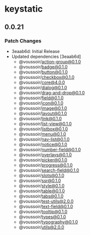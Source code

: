 # keystatic

## 0.0.21

### Patch Changes

- 3eaab6d: Initial Release
- Updated dependencies [3eaab6d]
  - @voussoir/action-group@0.1.0
  - @voussoir/badge@0.1.0
  - @voussoir/button@0.1.0
  - @voussoir/checkbox@0.1.0
  - @voussoir/core@4.0.0
  - @voussoir/dialog@0.1.0
  - @voussoir/drag-and-drop@0.1.0
  - @voussoir/field@0.1.0
  - @voussoir/icon@0.1.0
  - @voussoir/image@0.1.0
  - @voussoir/layout@0.1.0
  - @voussoir/link@0.1.0
  - @voussoir/list-view@0.1.0
  - @voussoir/listbox@0.1.0
  - @voussoir/menu@0.1.0
  - @voussoir/nav-list@0.1.0
  - @voussoir/notice@0.1.0
  - @voussoir/number-field@0.1.0
  - @voussoir/overlays@0.1.0
  - @voussoir/picker@0.1.0
  - @voussoir/progress@0.1.0
  - @voussoir/search-field@0.1.0
  - @voussoir/slots@0.1.0
  - @voussoir/ssr@0.1.0
  - @voussoir/style@0.1.0
  - @voussoir/table@0.1.0
  - @voussoir/tabs@0.1.0
  - @voussoir/test-utils@2.0.0
  - @voussoir/text-field@0.1.0
  - @voussoir/tooltip@0.1.0
  - @voussoir/types@0.1.0
  - @voussoir/typography@0.1.0
  - @voussoir/utils@2.0.0
